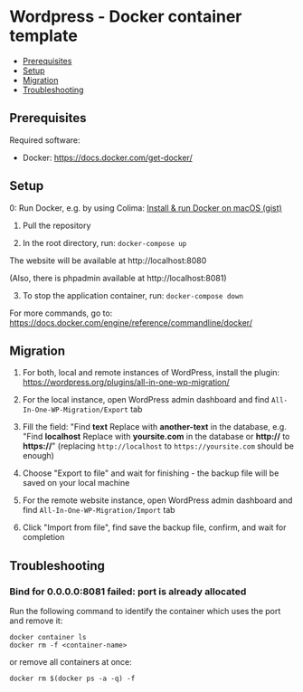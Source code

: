# Wordpress - Docker container template

- [Prerequisites](#prerequisites)
- [Setup](#setup)
- [Migration](#migration)
- [Troubleshooting](#troubleshooting)

## Prerequisites

Required software:

- Docker: https://docs.docker.com/get-docker/

## Setup

0: Run Docker, e.g. by using Colima: [Install & run Docker on macOS (gist)](https://gist.github.com/mackankowski/7b6b1d861359d31b8a28195432d86d4d)

1. Pull the repository

2. In the root directory, run: `docker-compose up`

The website will be available at http://localhost:8080

(Also, there is phpadmin available at http://localhost:8081)

3. To stop the application container, run: `docker-compose down`

For more commands, go to: https://docs.docker.com/engine/reference/commandline/docker/

## Migration

1. For both, local and remote instances of WordPress, install the plugin: https://wordpress.org/plugins/all-in-one-wp-migration/

2. For the local instance, open WordPress admin dashboard and find `All-In-One-WP-Migration/Export` tab

3. Fill the field: "Find **text** Replace with **another-text** in the database, e.g. "Find **localhost** Replace with **yoursite.com** in the database or **http://** to **https://**" (replacing `http://localhost` to `https://yoursite.com` should be enough)

4. Choose "Export to file" and wait for finishing - the backup file will be saved on your local machine

5. For the remote website instance, open WordPress admin dashboard and find `All-In-One-WP-Migration/Import` tab

6. Click "Import from file", find save the backup file, confirm, and wait for completion

## Troubleshooting

### Bind for 0.0.0.0:8081 failed: port is already allocated

Run the following command to identify the container which uses the port and remove it:

```
docker container ls
docker rm -f <container-name>
```

or remove all containers at once:

```
docker rm $(docker ps -a -q) -f
```
